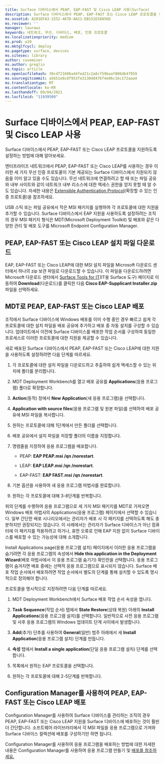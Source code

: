 ```yaml
---
title: Surface 디바이스에서 PEAP, EAP-FAST 및 Cisco LEAP 사용(Surface)
description: Surface 디바이스에서 PEAP, EAP-FAST 또는 Cisco LEAP 프로토콜을 지원하도록 설정하는 방법에 대해 알아보세요.
ms.assetid: A281EFA3-1552-467D-8A21-EB151E58856D
ms.reviewer: ''
manager: laurawi
keywords: 네트워크, 무선, 디바이스, 배포, 인증 프로토콜
ms.localizationpriority: medium
ms.prod: w10
ms.mktglfcycl: deploy
ms.pagetype: surface, devices
ms.sitesec: library
author: coveminer
ms.author: greglin
ms.topic: article
ms.openlocfilehash: 39cd721606a44fed21c2a8cf59baaf806db47959
ms.sourcegitcommit: a5651e8c8f953fe3130dd476f4e06c16c172aaa4
ms.translationtype: MT
ms.contentlocale: ko-KR
ms.lasthandoff: 09/04/2021
ms.locfileid: "11939509"
---
```

# <a name="enable-peap-eap-fast-and-cisco-leap-on-surface-devices"></a>Surface 디바이스에서 PEAP, EAP-FAST 및 Cisco LEAP 사용

Surface 디바이스에서 PEAP, EAP-FAST 또는 Cisco LEAP 프로토콜을 지원하도록 설정하는 방법에 대해 알아보세요.

엔터프라이즈 네트워크에서 PEAP, EAP-FAST 또는 Cisco LEAP를 사용하는 경우 이러한 세 가지 무선 인증 프로토콜이 기본 제공되는 Surface 디바이스에서 지원되지 않음을 이미 알고 있을 수도 있습니다. 무선 네트워크에 연결하려고 할 때 또는 파일 공유와 내부 사이트와 같이 네트워크 내부 리소스에 대한 액세스 권한을 얻지 못할 때 알 수도 있습니다. 자세한 내용은 [Extensible Authentication Protocol](/windows-server/networking/technologies/extensible-authentication-protocol/network-access)(확장할 수 있는 인증 프로토콜)을 참조하세요.

USB 스틱 또는 파일 공유에서 작은 MSI 패키지를 실행하여 각 프로토콜에 대한 지원을 추가할 수 있습니다. Surface 디바이스에서 EAP 지원을 사용하도록 설정하려는 조직의 경우 MSI 패키지 형식은 MDT(Microsoft Deployment Toolkit) 및 배포와 같은 다양한 관리 및 배포 도구를 Microsoft Endpoint Configuration Manager.

## <a name="download-peap-eap-fast-or-cisco-leap-installation-files"></a><a href="" id="download-peap--eap-fast--or-cisco-leap-installation-files--"></a>PEAP, EAP-FAST 또는 Cisco LEAP 설치 파일 다운로드

EAP, EAP-FAST 또는 Cisco LEAP에 대한 MSI 설치 파일을 Microsoft 다운로드 센터에서 하나의 zip 보관 파일로 다운로드할 수 있습니다. 이 파일을 다운로드하려면 Microsoft 다운로드 센터에서 [Surface Tools for IT](https://www.microsoft.com/download/details.aspx?id=46703)(IT용 Surface 도구) 페이지로 이동하여 **Download**(다운로드)를 클릭한 다음 **Cisco EAP-Supplicant Installer.zip** 파일을 선택하세요.

## <a name="deploy-peap-eap-fast-or-cisco-leap-with-mdt"></a>MDT로 PEAP, EAP-FAST 또는 Cisco LEAP 배포

조직에서 Surface 디바이스에 Windows 배포를 이미 수행 중인 경우 빠르고 쉽게 각 프로토콜에 대한 설치 파일을 배포 공유에 추가하고 배포 중 자동 설치를 구성할 수 있습니다. 업데이트에서 이전에 Surface 디바이스를 배포한 작업 순서를 구성하여 동일한 프로세스로 이러한 프로토콜에 대한 지원을 제공할 수 있습니다.

새로 배포된 Surface 디바이스에서 PEAP, EAP-FAST 또는 Cisco LEAP에 대한 지원을 사용하도록 설정하려면 다음 단계를 따르세요.

1. 각 프로토콜에 대한 설치 파일을 다운로드하고 추출하여 쉽게 액세스할 수 있는 위치에 폴더를 분리합니다.

2. MDT Deployment Workbench를 열고 배포 공유를 **Applications**(응용 프로그램) 폴더로 확장합니다.

3. **Action**(동작) 창에서 **New Application**(새 응용 프로그램)을 선택합니다.

4. **Application with source files**(응용 프로그램 및 원본 파일)를 선택하여 배포 공유에 MSI 파일을 복사합니다.

5. 원하는 프로토콜에 대해 1단계에서 만든 폴더를 선택합니다.

6. 배포 공유에서 설치 파일을 저장할 폴더의 이름을 지정합니다.

7. 명령줄을 지정하여 응용 프로그램을 배포합니다.

    - PEAP: **EAP PEAP.msi /qn /norestart**.

    - LEAP: **EAP LEAP.msi /qn /norestart**.

    - EAP-FAST: **EAP FAST.msi /qn /norestart**.

8. 기본 옵션을 사용하여 새 응용 프로그램 마법사를 완료합니다.

9. 원하는 각 프로토콜에 대해 3-8단계를 반복합니다.

위의 단계를 수행하여 응용 프로그램으로 세 가지 MSI 패키지를 MDT로 가져오면 Windows 배포 마법사의 Applications(응용 프로그램) 페이지에서 선택할 수 있습니다. 일부 간단한 배포 시나리오에서는 관리자가 배포 시 각 패키지를 선택하도록 해도 충분하지만 권장되지는 않습니다. 이 사례에서는 관리자가 Surface 디바이스가 아닌 컴퓨터에 이 패키지를 적용하려고 하거나, 휴먼 오류로 인해 EAP 지원 없이 Surface 디바이스를 배포할 수 있는 가능성에 대해 소개합니다.

Install Applications page(응용 프로그램 설치) 페이지에서 이러한 응용 프로그램을 숨기려면 각 응용 프로그램의 속성에서 **Hide this application in the Deployment Wizard**(배포 마법사에서 이 응용 프로그램 숨기기) 확인란을 선택합니다. 응용 프로그램이 숨겨지면 배포 중에는 선택적 응용 프로그램으로 표시되지 않습니다. Surface 배포 작업 순서에서 배포하려면 작업 순서에서 별도의 단계를 통해 설치할 수 있도록 명시적으로 정의해야 합니다.

프로토콜을 명시적으로 지정하려면 다음 단계를 따르세요.

1. MDT Deployment Workbench에서 Surface 배포 작업 순서 속성을 엽니다.

2. **Task Sequence**(작업 순서) 탭에서 **State Restore**(상태 복원) 아래의 **Install Applications**(응용 프로그램 설치)를 선택합니다. 일반적으로 사전 응용 프로그램 및 사후 응용 프로그램의 Windows 업데이트 단계 사이에서 발생합니다.

3. **Add**(추가) 단추를 사용하여 **General**(일반) 범주 아래에서 새 **Install Application**(응용 프로그램 설치) 단계를 만듭니다.

4. **속성** 탭에서 **Install a single application**(단일 응용 프로그램 설치) 단계를 선택합니다.

5. 목록에서 원하는 EAP 프로토콜을 선택합니다.

6. 원하는 각 프로토콜에 대해 2-5단계를 반복합니다.

## <a name="deploy-peap-eap-fast-or-cisco-leap-with-configuration-manager"></a>Configuration Manager를 사용하여 PEAP, EAP-FAST 또는 Cisco LEAP 배포

Configuration Manager를 사용하여 Surface 디바이스를 관리하는 조직의 경우 PEAP, EAP-FAST 또는 Cisco LEAP 지원을 Surface 디바이스에 배포하는 것이 훨씬 더 간단합니다. 소프트웨어 라이브러리에서 각 MSI 파일을 응용 프로그램으로 가져와 Surface 디바이스 컬렉션에 배포를 구성하기만 하면 됩니다.

Configuration Manager를 사용하여 응용 프로그램을 배포하는 방법에 대한 자세한 내용은 Configuration Manager를 사용하여 응용 프로그램 만들기 및 [배포를 참조하세요.](/mem/configmgr/apps/get-started/create-and-deploy-an-application)

